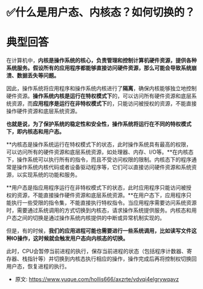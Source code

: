 # ✅什么是用户态、内核态？如何切换的？
<!--page header-->

<a name="im3so"></a>
# 典型回答

在计算机中，**内核是操作系统的核心，负责管理和控制计算机硬件资源，提供各种系统服务。假设所有的应用程序都能够直接访问硬件资源，那么可能会导致系统崩溃、数据丢失等问题。**

因此，操作系统将应用程序和操作系统内核进行了**隔离**，确保内核能够独立地控制硬件资源。**操作系统内核是运行在特权模式下**的，可以访问所有硬件资源和底层系统资源，而**应用程序是运行在非特权模式下**的，只能访问被授权的资源，不能直接操作硬件资源和底层系统资源。

**也就是说，为了保护系统的稳定性和安全性，操作系统将运行在不同的特权模式下，即内核态和用户态。**

**内核态是操作系统运行在特权模式下的状态，此时操作系统具有最高的权限，可以访问所有的硬件资源和底层系统资源，如处理器、内存、I/O等。**在内核态下，操作系统可以执行所有的指令，而且不受访问权限的限制。内核态下的程序通常是操作系统内核代码或者设备驱动程序等，它们可以直接访问硬件资源和系统资源，以实现系统的功能和服务。

**用户态是指应用程序运行在非特权模式下的状态，此时应用程序只能访问被授权的资源，不能直接操作硬件资源和底层系统资源。**在用户态下，应用程序只能执行一些受限的指令集，不能直接执行特权指令。当应用程序需要访问系统资源时，需要通过系统调用的方式切换到内核态，请求操作系统提供服务。内核态和用户态之间的切换是通过操作系统内核提供的中断或异常机制实现的。

但是，有的时候，**我们的应用进程可能也需要进行一些系统调用，比如读写文件这种IO操作，这时候就会触发用户态向内核态的切换。**

此时，CPU会暂停当前进程的执行，保存当前进程的状态（包括程序计数器、寄存器、栈指针等）并切换到内核态执行相应的操作，操作完成后再将控制权切换回用户态，恢复进程的执行。


<!--page footer-->
- 原文: <https://www.yuque.com/hollis666/axzrte/vdvqi4elgrywqavz>